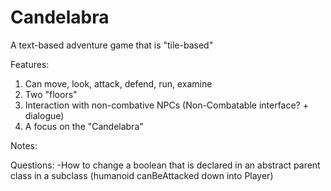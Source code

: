 # Candelabra

A text-based adventure game that is "tile-based"

Features:
1. Can move, look, attack, defend, run, examine
2. Two "floors"
3. Interaction with non-combative NPCs (Non-Combatable interface? + dialogue)
4. A focus on the "Candelabra"


Notes:

Questions:
-How to change a boolean that is declared in an abstract parent class in a subclass (humanoid canBeAttacked down into Player)
